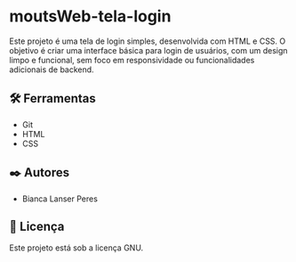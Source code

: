 # moutsWeb-tela-login

Este projeto é uma tela de login simples, desenvolvida com HTML e CSS. O objetivo é criar uma interface básica para login de usuários, com um design limpo e funcional, sem foco em responsividade ou funcionalidades adicionais de backend.

## 🛠️ Ferramentas
- Git
- HTML
- CSS

## ✒️ Autores
- Bianca Lanser Peres

## 📄 Licença
Este projeto está sob a licença GNU.

